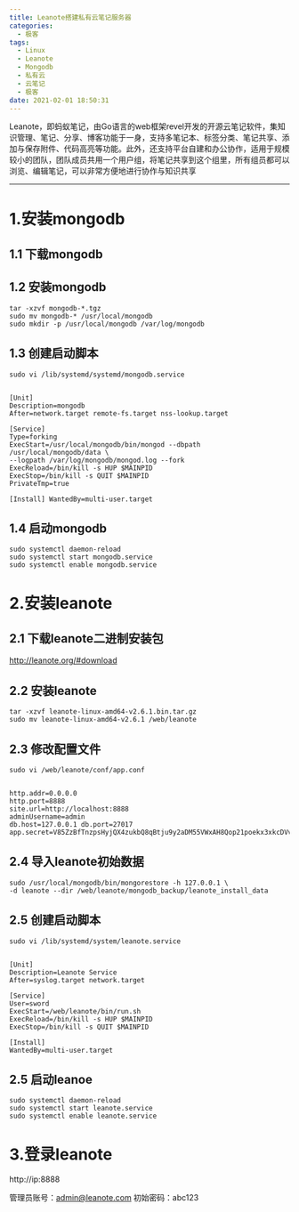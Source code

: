 ```yaml
---
title: Leanote搭建私有云笔记服务器
categories:
  - 极客
tags:
  - Linux
  - Leanote
  - Mongodb
  - 私有云
  - 云笔记 
  - 极客
date: 2021-02-01 18:50:31
---
```


Leanote，即蚂蚁笔记，由Go语言的web框架revel开发的开源云笔记软件，集知识管理、笔记、分享、博客功能于一身，支持多笔记本、标签分类、笔记共享、添加与保存附件、代码高亮等功能。此外，还支持平台自建和办公协作，适用于规模较小的团队，团队成员共用一个用户组，将笔记共享到这个组里，所有组员都可以浏览、编辑笔记，可以非常方便地进行协作与知识共享

---------

# 1.安装mongodb

## 1.1 下载mongodb

## 1.2 安装mongodb

    tar -xzvf mongodb-*.tgz
    sudo mv mongodb-* /usr/local/mongodb
    sudo mkdir -p /usr/local/mongodb /var/log/mongodb 

## 1.3 创建启动脚本

    sudo vi /lib/systemd/systemd/mongodb.service
    
    
    [Unit] 
    Description=mongodb
    After=network.target remote-fs.target nss-lookup.target
    
    [Service]
    Type=forking
    ExecStart=/usr/local/mongodb/bin/mongod --dbpath /usr/local/mongodb/data \
    --logpath /var/log/mongodb/mongod.log --fork 
    ExecReload=/bin/kill -s HUP $MAINPID
    ExecStop=/bin/kill -s QUIT $MAINPID 
    PrivateTmp=true
    
    [Install] WantedBy=multi-user.target
    

## 1.4 启动mongodb

    sudo systemctl daemon-reload
    sudo systemctl start mongodb.service
    sudo systemctl enable mongodb.service

# 2.安装leanote

## 2.1 下载leanote二进制安装包

http://leanote.org/#download

## 2.2 安装leanote

    tar -xzvf leanote-linux-amd64-v2.6.1.bin.tar.gz
    sudo mv leanote-linux-amd64-v2.6.1 /web/leanote
    
## 2.3 修改配置文件

    sudo vi /web/leanote/conf/app.conf
    
    
    http.addr=0.0.0.0
    http.port=8888
    site.url=http://localhost:8888
    adminUsername=admin
    db.host=127.0.0.1 db.port=27017
    app.secret=V85ZzBfTnzpsHyjQX4zukbQ8qBtju9y2aDM55VWxAH8Qop21poekx3xkcDVvrD0Y
    
## 2.4 导入leanote初始数据

    sudo /usr/local/mongodb/bin/mongorestore -h 127.0.0.1 \
    -d leanote --dir /web/leanote/mongodb_backup/leanote_install_data
    
## 2.5 创建启动脚本

    sudo vi /lib/systemd/system/leanote.service
    
    
    [Unit]
    Description=Leanote Service
    After=syslog.target network.target
    
    [Service]
    User=sword
    ExecStart=/web/leanote/bin/run.sh
    ExecReload=/bin/kill -s HUP $MAINPID
    ExecStop=/bin/kill -s QUIT $MAINPID
    
    [Install]
    WantedBy=multi-user.target

## 2.5 启动leanoe

    sudo systemctl daemon-reload
    sudo systemctl start leanote.service
    sudo systemctl enable leanote.service 

# 3.登录leanote

http://ip:8888

管理员账号：admin@leanote.com
初始密码：abc123